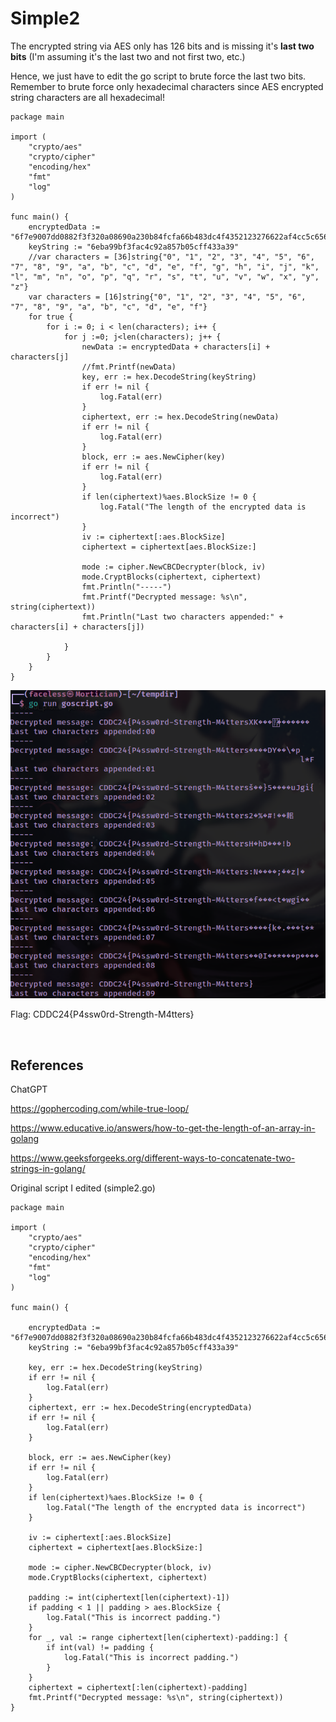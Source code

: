 # Simple2

The encrypted string via AES only has 126 bits and is missing it's **last two bits** (I'm assuming it's the last two and not first two, etc.)

Hence, we just have to edit the go script to brute force the last two bits. Remember to brute force only hexadecimal characters since AES encrypted string characters are all hexadecimal!

```
package main

import (
	"crypto/aes"
	"crypto/cipher"
	"encoding/hex"
	"fmt"
	"log"
)

func main() {
	encryptedData := "6f7e9007dd0882f3f320a08690a230b84fcfa66b483dc4f4352123276622af4cc5c656bf0171c36271700f8f4f0f41d14d7c20baec601c70f670acc8b6037a"
	keyString := "6eba99bf3fac4c92a857b05cff433a39"
	//var characters = [36]string{"0", "1", "2", "3", "4", "5", "6", "7", "8", "9", "a", "b", "c", "d", "e", "f", "g", "h", "i", "j", "k", "l", "m", "n", "o", "p", "q", "r", "s", "t", "u", "v", "w", "x", "y", "z"}
	var characters = [16]string{"0", "1", "2", "3", "4", "5", "6", "7", "8", "9", "a", "b", "c", "d", "e", "f"}
	for true {
		for i := 0; i < len(characters); i++ {
			for j :=0; j<len(characters); j++ {
				newData := encryptedData + characters[i] + characters[j]
				//fmt.Printf(newData)
				key, err := hex.DecodeString(keyString)
				if err != nil {
					log.Fatal(err)
				}
				ciphertext, err := hex.DecodeString(newData)
				if err != nil {
					log.Fatal(err)
				}
				block, err := aes.NewCipher(key)
				if err != nil {
					log.Fatal(err)
				}
				if len(ciphertext)%aes.BlockSize != 0 {
					log.Fatal("The length of the encrypted data is incorrect")
				}
				iv := ciphertext[:aes.BlockSize]
				ciphertext = ciphertext[aes.BlockSize:]

				mode := cipher.NewCBCDecrypter(block, iv)
				mode.CryptBlocks(ciphertext, ciphertext)
				fmt.Println("-----")
				fmt.Printf("Decrypted message: %s\n", string(ciphertext))
				fmt.Println("Last two characters appended:" + characters[i] + characters[j])
		
			}
		}
	}
}
```

​![image](assets/image-20240527191230-zbynmmq.png)​

Flag: CDDC24{P4ssw0rd-Strength-M4tters}

‍

## References

ChatGPT

https://gophercoding.com/while-true-loop/

https://www.educative.io/answers/how-to-get-the-length-of-an-array-in-golang

https://www.geeksforgeeks.org/different-ways-to-concatenate-two-strings-in-golang/

Original script I edited (simple2.go)

```
package main

import (
	"crypto/aes"
	"crypto/cipher"
	"encoding/hex"
	"fmt"
	"log"
)

func main() {

	encryptedData := "6f7e9007dd0882f3f320a08690a230b84fcfa66b483dc4f4352123276622af4cc5c656bf0171c36271700f8f4f0f41d14d7c20baec601c70f670acc8b6037a"
	keyString := "6eba99bf3fac4c92a857b05cff433a39"

	key, err := hex.DecodeString(keyString)
	if err != nil {
		log.Fatal(err)
	}
	ciphertext, err := hex.DecodeString(encryptedData)
	if err != nil {
		log.Fatal(err)
	}

	block, err := aes.NewCipher(key)
	if err != nil {
		log.Fatal(err)
	}
	if len(ciphertext)%aes.BlockSize != 0 {
		log.Fatal("The length of the encrypted data is incorrect")
	}

	iv := ciphertext[:aes.BlockSize]
	ciphertext = ciphertext[aes.BlockSize:]

	mode := cipher.NewCBCDecrypter(block, iv)
	mode.CryptBlocks(ciphertext, ciphertext)

	padding := int(ciphertext[len(ciphertext)-1])
	if padding < 1 || padding > aes.BlockSize {
		log.Fatal("This is incorrect padding.")
	}
	for _, val := range ciphertext[len(ciphertext)-padding:] {
		if int(val) != padding {
			log.Fatal("This is incorrect padding.")
		}
	}
	ciphertext = ciphertext[:len(ciphertext)-padding]
	fmt.Printf("Decrypted message: %s\n", string(ciphertext))
}
```

‍
